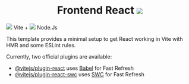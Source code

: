 <h1 align="center">Frontend React <img src="https://skillicons.dev/icons?i=react&perline=14" /></h1>

<img src="https://skillicons.dev/icons?i=vite&perline=14" /> Vite + 
<img src="https://skillicons.dev/icons?i=nodejs&perline=14" /> Node.Js

This template provides a minimal setup to get React working in Vite with HMR and some ESLint rules.

Currently, two official plugins are available:

- [@vitejs/plugin-react](https://github.com/vitejs/vite-plugin-react/blob/main/packages/plugin-react/README.md) uses [Babel](https://babeljs.io/) for Fast Refresh
- [@vitejs/plugin-react-swc](https://github.com/vitejs/vite-plugin-react-swc) uses [SWC](https://swc.rs/) for Fast Refresh
